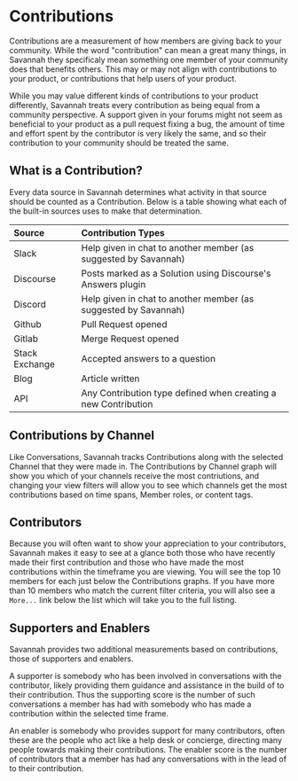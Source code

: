 # Contributions

Contributions are a measurement of how members are giving back to your community. While the word "contribution" can mean a great many things, in Savannah they specificaly mean something one member of your community does that benefits others. This may or may not align with contributions to your product, or contributions that help users of your product.

While you may value different kinds of contributions to your product differently, Savannah treats every contribution as being equal from a community perspective. A support given in your forums might not seem as beneficial to your product as a pull request fixing a bug, the amount of time and effort spent by the contributor is very likely the same, and so their contribution to your community should be treated the same.

## What is a Contribution?

Every data source in Savannah determines what activity in that source should be counted as a Contribution. Below is a table showing what each of the built-in sources uses to make that determination.

| Source         | Contribution Types |
|:---------------|:------------------|
| Slack          | Help given in chat to another member (as suggested by Savannah) |
| Discourse      | Posts marked as a Solution using Discourse's Answers plugin |
| Discord        | Help given in chat to another member (as suggested by Savannah) |
| Github         | Pull Request opened |
| Gitlab         | Merge Request opened |
| Stack Exchange | Accepted answers to a question |
| Blog           | Article written |
| API            | Any Contribution type defined when creating a new Contribution |
 
## Contributions by Channel

Like Conversations, Savannah tracks Contributions along with the selected Channel that they were made in. The Contributions by Channel graph will show you which of your channels receive the most contriutions, and changing your view filters will allow you to see which channels get the most contributions based on time spans, Member roles, or content tags.

## Contributors

Because you will often want to show your appreciation to your contributors, Savannah makes it easy to see at a glance both those who have recently made their first contribution and those who have made the most contributions within the timeframe you are viewing. You will see the top 10 members for each just below the Contributions graphs. If you have more than 10 members who match the current filter criteria, you will also see a `More...` link below the list which will take you to the full listing.

## Supporters and Enablers

Savannah provides two additional measurements based on contributions, those of supporters and enablers. 

A supporter is somebody who has been involved in conversations with the contributor, likely providing them guidance and assistance in the build of to their contribution. Thus the supporting score is the number of such conversations a member has had with somebody who has made a contribution within the selected time frame.

An enabler is somebody who provides support for many contributors, often these are the people who act like a help desk or concierge, directing many people towards making their contributions. The enabler score is the number of contributors that a member has had any conversations with in the lead of to their contribution.